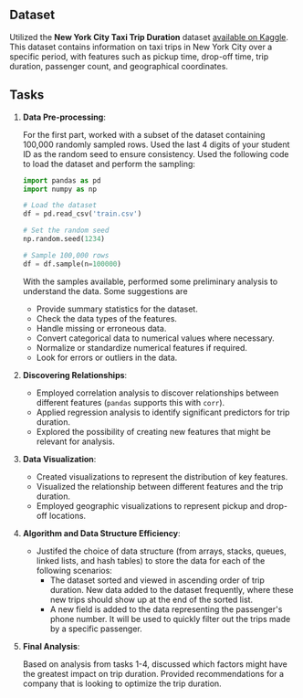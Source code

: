 ## Dataset
Utilized the **New York City Taxi Trip Duration** dataset [available on Kaggle](https://www.kaggle.com/competitions/nyc-taxi-trip-duration/data). This dataset contains information on taxi trips in New York City over a specific period, with features such as pickup time, drop-off time, trip duration, passenger count, and geographical coordinates.

## Tasks

1. **Data Pre-processing**:

    For the first part, worked with a subset of the dataset containing 100,000 randomly sampled rows. Used the last 4 digits of your student ID as the random seed to ensure consistency. Used the following code to load the dataset and perform the sampling:

    ```python
    import pandas as pd
    import numpy as np

    # Load the dataset
    df = pd.read_csv('train.csv')

    # Set the random seed
    np.random.seed(1234)

    # Sample 100,000 rows
    df = df.sample(n=100000)
    ```

    With the samples available, performed some preliminary analysis to understand the data. Some suggestions are
    - Provide summary statistics for the dataset.
    - Check the data types of the features.
    - Handle missing or erroneous data.
    - Convert categorical data to numerical values where necessary.
    - Normalize or standardize numerical features if required.
    - Look for errors or outliers in the data.

2. **Discovering Relationships**:
   - Employed correlation analysis to discover relationships between different features (`pandas` supports this with `corr`).
   - Applied regression analysis to identify significant predictors for trip duration.
   - Explored the possibility of creating new features that might be relevant for analysis.


3. **Data Visualization**:
   - Created visualizations to represent the distribution of key features.
   - Visualized the relationship between different features and the trip duration.
   - Employed geographic visualizations to represent pickup and drop-off locations.


4. **Algorithm and Data Structure Efficiency**:
   - Justifed the choice of data structure (from arrays, stacks, queues, linked lists, and hash tables) to store the data for each of the following scenarios:
        - The dataset sorted and viewed in ascending order of trip duration. New data added to the dataset frequently, where these new trips should show up at the end of the sorted list.
        - A new field is added to the data representing the passenger's phone number. It will be used to quickly filter out the trips made by a specific passenger.

5. **Final Analysis**:
    
    Based on analysis from tasks 1-4, discussed which factors might have the greatest impact on trip duration. Provided recommendations for a company that is looking to optimize the trip duration.
